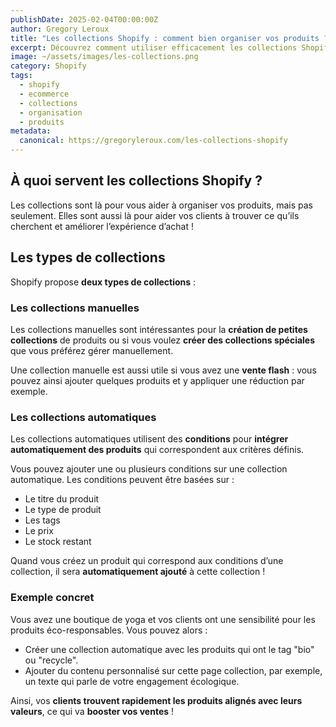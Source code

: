 ```yaml
---
publishDate: 2025-02-04T00:00:00Z
author: Gregory Leroux
title: "Les collections Shopify : comment bien organiser vos produits ?"
excerpt: Découvrez comment utiliser efficacement les collections Shopify pour organiser vos produits et améliorer l'expérience de vos clients.
image: ~/assets/images/les-collections.png
category: Shopify
tags:
  - shopify
  - ecommerce
  - collections
  - organisation
  - produits
metadata:
  canonical: https://gregoryleroux.com/les-collections-shopify
---
```


## À quoi servent les collections Shopify ?

Les collections sont là pour vous aider à organiser vos produits, mais pas seulement. Elles sont aussi là pour aider vos clients à trouver ce qu’ils cherchent et améliorer l’expérience d’achat !

## Les types de collections

Shopify propose **deux types de collections** :

### Les collections manuelles

Les collections manuelles sont intéressantes pour la **création de petites collections** de produits ou si vous voulez **créer des collections spéciales** que vous préférez gérer manuellement.

Une collection manuelle est aussi utile si vous avez une **vente flash** : vous pouvez ainsi ajouter quelques produits et y appliquer une réduction par exemple.

### Les collections automatiques

Les collections automatiques utilisent des **conditions** pour **intégrer automatiquement des produits** qui correspondent aux critères définis.

Vous pouvez ajouter une ou plusieurs conditions sur une collection automatique. Les conditions peuvent être basées sur :

- Le titre du produit
- Le type de produit
- Les tags
- Le prix
- Le stock restant

Quand vous créez un produit qui correspond aux conditions d’une collection, il sera **automatiquement ajouté** à cette collection !

### Exemple concret

Vous avez une boutique de yoga et vos clients ont une sensibilité pour les produits éco-responsables. Vous pouvez alors :

- Créer une collection automatique avec les produits qui ont le tag "bio" ou "recycle".
- Ajouter du contenu personnalisé sur cette page collection, par exemple, un texte qui parle de votre engagement écologique.

Ainsi, vos **clients trouvent rapidement les produits alignés avec leurs valeurs**, ce qui va **booster vos ventes** !
